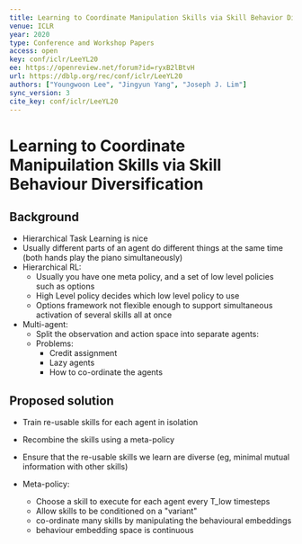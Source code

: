 ```yaml
---
title: Learning to Coordinate Manipulation Skills via Skill Behavior Diversification.
venue: ICLR
year: 2020
type: Conference and Workshop Papers
access: open
key: conf/iclr/LeeYL20
ee: https://openreview.net/forum?id=ryxB2lBtvH
url: https://dblp.org/rec/conf/iclr/LeeYL20
authors: ["Youngwoon Lee", "Jingyun Yang", "Joseph J. Lim"]
sync_version: 3
cite_key: conf/iclr/LeeYL20
---
```

# Learning to Coordinate Manipuilation Skills via Skill Behaviour Diversification

## Background

 - Hierarchical Task Learning is nice
 - Usually different parts of an agent do different things at the same time (both hands play
   the piano simultaneously)
 - Hierarchical RL:
   - Usually you have one meta policy, and a set of low level policies such as options
   - High Level policy decides which low level policy to use
   - Options framework not flexible enough to support simultaneous activation of several
     skills all at once
 - Multi-agent:
   - Split the observation and action space into separate agents:
   - Problems:
     - Credit assignment
     - Lazy agents
     - How to co-ordinate the agents

## Proposed solution

 - Train re-usable skills for each agent in isolation
 - Recombine the skills using a meta-policy
 - Ensure that the re-usable skills we learn are diverse (eg, minimal mutual information
   with other skills)


 - Meta-policy:
    - Choose a skill to execute for each agent every T_low timesteps
    - Allow skills to be conditioned on a "variant"
    - co-ordinate many skills by manipulating the behavioural embeddings
    - behaviour embedding space is continuous